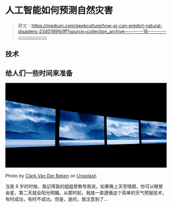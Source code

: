# 人工智能如何预测自然灾害

> 原文：<https://medium.com/geekculture/how-ai-can-predict-natural-disasters-2340199fb1ff?source=collection_archive---------18----------------------->

## 技术

## 给人们一些时间来准备

![](img/5e2aaa95a70b9354c21dcefac906e4eb.png)

Photo by [Clark Van Der Beken](https://unsplash.com/@snaps_by_clark?utm_source=medium&utm_medium=referral) on [Unsplash](https://unsplash.com?utm_source=medium&utm_medium=referral)

当我 8 岁的时候，我记得我的姐姐曾教导我说，如果晚上天空晴朗，你可以眼冒金星，第二天就会阳光明媚。从那时起，我就一直遵循这个简单的天气预报技术。有时成功，有时不成功。但是，是的，我注意到了…